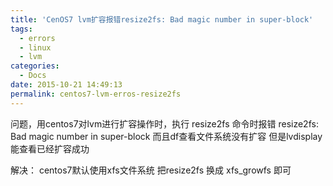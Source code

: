 ```yaml
---
title: 'CenOS7 lvm扩容报错resize2fs: Bad magic number in super-block'
tags:
  - errors
  - linux
  - lvm
categories:
  - Docs
date: 2015-10-21 14:49:13
permalink: centos7-lvm-erros-resize2fs
---
```

问题，用centos7对lvm进行扩容操作时，执行
resize2fs 命令时报错
resize2fs: Bad magic number in super-block
而且df查看文件系统没有扩容
但是lvdisplay能查看已经扩容成功

解决：
centos7默认使用xfs文件系统
把resize2fs 换成 xfs_growfs
即可
